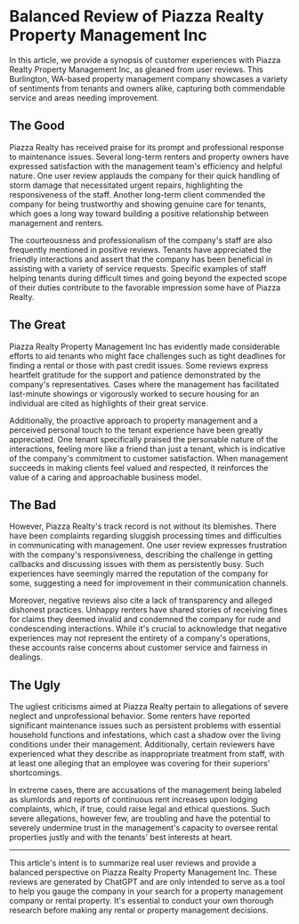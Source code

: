 # Balanced Review of Piazza Realty Property Management Inc

In this article, we provide a synopsis of customer experiences with Piazza Realty Property Management Inc, as gleaned from user reviews. This Burlington, WA-based property management company showcases a variety of sentiments from tenants and owners alike, capturing both commendable service and areas needing improvement.

## The Good

Piazza Realty has received praise for its prompt and professional response to maintenance issues. Several long-term renters and property owners have expressed satisfaction with the management team's efficiency and helpful nature. One user review applauds the company for their quick handling of storm damage that necessitated urgent repairs, highlighting the responsiveness of the staff. Another long-term client commended the company for being trustworthy and showing genuine care for tenants, which goes a long way toward building a positive relationship between management and renters.

The courteousness and professionalism of the company's staff are also frequently mentioned in positive reviews. Tenants have appreciated the friendly interactions and assert that the company has been beneficial in assisting with a variety of service requests. Specific examples of staff helping tenants during difficult times and going beyond the expected scope of their duties contribute to the favorable impression some have of Piazza Realty.

## The Great

Piazza Realty Property Management Inc has evidently made considerable efforts to aid tenants who might face challenges such as tight deadlines for finding a rental or those with past credit issues. Some reviews express heartfelt gratitude for the support and patience demonstrated by the company's representatives. Cases where the management has facilitated last-minute showings or vigorously worked to secure housing for an individual are cited as highlights of their great service.

Additionally, the proactive approach to property management and a perceived personal touch to the tenant experience have been greatly appreciated. One tenant specifically praised the personable nature of the interactions, feeling more like a friend than just a tenant, which is indicative of the company's commitment to customer satisfaction. When management succeeds in making clients feel valued and respected, it reinforces the value of a caring and approachable business model.

## The Bad

However, Piazza Realty's track record is not without its blemishes. There have been complaints regarding sluggish processing times and difficulties in communicating with management. One user review expresses frustration with the company's responsiveness, describing the challenge in getting callbacks and discussing issues with them as persistently busy. Such experiences have seemingly marred the reputation of the company for some, suggesting a need for improvement in their communication channels.

Moreover, negative reviews also cite a lack of transparency and alleged dishonest practices. Unhappy renters have shared stories of receiving fines for claims they deemed invalid and condemned the company for rude and condescending interactions. While it's crucial to acknowledge that negative experiences may not represent the entirety of a company's operations, these accounts raise concerns about customer service and fairness in dealings.

## The Ugly

The ugliest criticisms aimed at Piazza Realty pertain to allegations of severe neglect and unprofessional behavior. Some renters have reported significant maintenance issues such as persistent problems with essential household functions and infestations, which cast a shadow over the living conditions under their management. Additionally, certain reviewers have experienced what they describe as inappropriate treatment from staff, with at least one alleging that an employee was covering for their superiors' shortcomings.

In extreme cases, there are accusations of the management being labeled as slumlords and reports of continuous rent increases upon lodging complaints, which, if true, could raise legal and ethical questions. Such severe allegations, however few, are troubling and have the potential to severely undermine trust in the management's capacity to oversee rental properties justly and with the tenants' best interests at heart.

---

This article's intent is to summarize real user reviews and provide a balanced perspective on Piazza Realty Property Management Inc. These reviews are generated by ChatGPT and are only intended to serve as a tool to help you gauge the company in your search for a property management company or rental property. It's essential to conduct your own thorough research before making any rental or property management decisions.